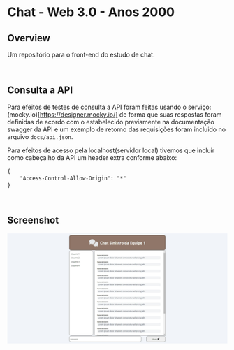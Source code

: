 # **Chat - Web 3.0 - Anos 2000**

## **Overview**
Um repositório para o front-end do estudo de chat.

<br/>

## **Consulta a API**
Para efeitos de testes de consulta a API foram feitas usando o serviço: (mocky.io)[https://designer.mocky.io/] de forma que suas respostas foram definidas de acordo com o estabelecido previamente na documentação swagger da API e um exemplo de retorno das requisições foram incluido no arquivo `docs/api.json`.

Para efeitos de acesso pela localhost(servidor local) tivemos que incluir como cabeçalho da API um header extra conforme abaixo:

```
{
    "Access-Control-Allow-Origin": "*"
}
```



<br>

## **Screenshot**
![Home](docs/preview.jpeg "Title")
